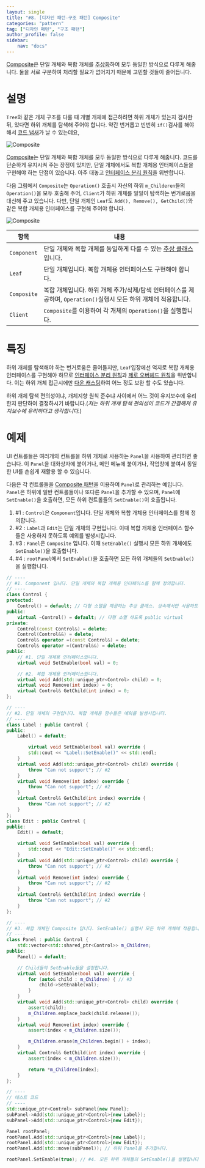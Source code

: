 ```yaml
---
layout: single
title: "#8. [디자인 패턴-구조 패턴] Composite"
categories: "pattern"
tag: ["디자인 패턴", "구조 패턴"]
author_profile: false
sidebar: 
    nav: "docs"
---
```


[Composite](https://tango1202.github.io/pattern/pattern-composite/)은 단일 개체와 복합 개체를 [추상화](https://tango1202.github.io/legacy-cpp-oop/legacy-cpp-oop-abstract-class-interface/)하여 모두 동일한 방식으로 다루게 해줍니다. 둘을 서로 구분하여 처리할 필요가 없어지기 때문에 고민할 것들이 줄어듭니다.

# 설명

`Tree`와 같은 개체 구조를 다룰 때 개별 개체에 접근하려면 하위 개체가 있는지 검사한 뒤, 있다면 하위 개체를 탐색해 주어야 합니다. 약간 번거롭고 빈번히 `if()`검사를 해야 해서 [코드 냄새](https://tango1202.github.io/principle/principle-anti-pattern/#%EB%82%98%EC%81%9C-%EC%BD%94%EB%94%A9-%EA%B4%80%ED%96%89-%EC%BD%94%EB%93%9C-%EB%83%84%EC%83%88code-smells)가 날 수 있는데요,

![Composite](https://github.com/tango1202/tango1202.github.io/assets/133472501/c8d13e09-77ef-43a1-a568-59b762627a04)

[Composite](https://tango1202.github.io/pattern/pattern-composite/)는 단일 개체와 복합 개체를 모두 동일한 방식으로 다루게 해줍니다. 코드를 단순하게 유지시켜 주는 장점이 있지만, 단일 개체에서도 복합 개체용 인터페이스들을 구현해야 하는 단점이 있습니다. 아주 대놓고 [인터페이스 분리 원칙](https://tango1202.github.io/principle/principle-interface-segregation/)을 위반합니다.

다음 그림에서 `Composite`는 `Operation()` 호출시 자신의 하위 `m_Childeren`들의 `Operation()`을 모두 호출해 주어, `Client`가 하위 개체를 일일이 탐색하는 번거로움을 대신해 주고 있습니다. 다만, 단일 개체인 `Leaf`도 `Add(), Remove(), GetChild()`와 같은 복합 개체용 인터페이스를 구현해 주어야 합니다.

![Composite](https://github.com/tango1202/tango1202.github.io/assets/133472501/03b8f342-1381-4bbb-a239-c7f2239d3cf9)

|항목|내용|
|--|--|
|`Component`|단일 개체와 복합 개체를 동일하게 다룰 수 있는 [추상 클래스](https://tango1202.github.io/legacy-cpp-oop/legacy-cpp-oop-abstract-class-interface/#%EC%B6%94%EC%83%81-%ED%81%B4%EB%9E%98%EC%8A%A4)입니다.|
|`Leaf`|단일 개체입니다. 복합 개체용 인터페이스도 구현해야 합니다.|
|`Composite`|복합 개체입니다. 하위 개체 추가/삭제/탐색 인터페이스를 제공하며, `Operation()`실행시 모든 하위 개체에 적용합니다.|
|`Client`|`Composite`를 이용하여 각 개체의 `Operation()`을 실행합니다.|

# 특징

하위 개체를 탐색해야 하는 번거로움은 줄어들지만, `Leaf`입장에선 억지로 복합 개체용 인터페이스를 구현해야 하므로 [인터페이스 분리 원칙](https://tango1202.github.io/principle/principle-interface-segregation/)과 [제로 오버헤드 원칙](https://tango1202.github.io/principle/principle-zero-overhead/)을 위반합니다. 이는 하위 개체 접근시에만 [다운 캐스팅](https://tango1202.github.io/legacy-cpp-oop/legacy-cpp-oop-inheritance/#runtime-type-infortti%EC%99%80-%ED%98%95%EB%B3%80%ED%99%98)하여 어느 정도 보완 할 수도 있습니다. 

하위 개체 탐색 편의성이냐, 개체지향 원칙 준수냐 사이에서 어느 것이 유지보수에 유리한지 판단하여 결정하시기 바랍니다.(*저는 하위 개체 탐색 편의성이 코드가 간결해져 유지보수에 유리하다고 생각합니다.*)

# 예제

UI 컨트롤들은 여러개의 컨트롤을 하위 개체로 사용하는 `Panel`을 사용하여 관리하면 좋습니다. 이 `Panel`을 대화상자에 붙이거나, 메인 메뉴에 붙이거나, 작업창에 붙여서 동일한 UI를 손쉽게 재활용 할 수 있습니다.

다음은 각 컨트롤들을 [Composite 패턴](https://tango1202.github.io/pattern/pattern-composite/)을 이용하여 `Panel`로 관리하는 예입니다. `Panel`은 하위에 일반 컨트롤들이나 또다른 `Panel`을 추가할 수 있으며, `Panel`에 `SetEnable()`을 호출하면, 모든 하위 컨트롤들의 `SetEnable()`이 호출됩니다.

1. #1 : `Control`은 `Component`입니다. 단일 개체와 복합 개체용 인터페이스를 함께 정의합니다.
2. #2 : `Label`과 `Edit`는 단일 개체의 구현입니다. 이때 복합 개체용 인터페이스 함수들은 사용하지 못하도록 예외를 발생시킵니다.
3. #3 : `Panel`은 `Composite` 입니다. 이때 `SetEnable()` 실행시 모든 하위 개체에도 `SetEnable()`을 호출합니다.
4. #4 : `rootPanel`에서 `SetEnable()`을 호출하면 모든 하위 개체들의 `SetEnable()`을 실행합니다.

```cpp
// ----
// #1. Component 입니다. 단일 개체와 복합 개체용 인터페이스를 함께 정의합니다.
// ----
class Control {
protected:
    Control() = default; // 다형 소멸을 제공하는 추상 클래스. 상속해서만 사용하도록 protected
public:
    virtual ~Control() = default; // 다형 소멸 하도록 public virtual
private:
    Control(const Control&) = delete;
    Control(Control&&) = delete;
    Control& operator =(const Control&) = delete;
    Control& operator =(Control&&) = delete;          
public:
    // #1. 단일 개체용 인터페이스입니다.
    virtual void SetEnable(bool val) = 0;

    // #2. 복합 개체용 인터페이스입니다.
    virtual void Add(std::unique_ptr<Control> child) = 0;
    virtual void Remove(int index) = 0;
    virtual Control& GetChild(int index) = 0;
};

// ----
// #2. 단일 개체의 구현입니다. 복합 개체용 함수들은 예외를 발생시킵니다.
// ----
class Label : public Control {
public:
    Label() = default;

        virtual void SetEnable(bool val) override {
        std::cout << "Label::SetEnable()" << std::endl;
    }      
    virtual void Add(std::unique_ptr<Control> child) override {
        throw "Can not support"; // #2
    }
    virtual void Remove(int index) override {
        throw "Can not support"; // #2
    }
    virtual Control& GetChild(int index) override {
        throw "Can not support"; // #2
    }
};
class Edit : public Control {
public:
    Edit() = default;

    virtual void SetEnable(bool val) override {
        std::cout << "Edit::SetEnable()" << std::endl;
    }  
    virtual void Add(std::unique_ptr<Control> child) override {
        throw "Can not support"; // #2
    }
    virtual void Remove(int index) override {
        throw "Can not support"; // #2
    }
    virtual Control& GetChild(int index) override {
        throw "Can not support"; // #2
    }
};

// ----
// #3. 복합 개체인 Composite 입니다. SetEnable() 실행시 모든 하위 개체에 적용합니다.
// ----
class Panel : public Control {
    std::vector<std::shared_ptr<Control>> m_Children;
public:
    Panel() = default;

    // Child들의 SetEnable들을 설정합니다.
    virtual void SetEnable(bool val) override {
        for (auto& child : m_Children) { // #3
            child->SetEnable(val);
        }
    } 
    virtual void Add(std::unique_ptr<Control> child) override {
        assert(child);
        m_Children.emplace_back(child.release());
    }
    virtual void Remove(int index) override {
        assert(index < m_Children.size());

        m_Children.erase(m_Children.begin() + index);
    }
    virtual Control& GetChild(int index) override {
        assert(index < m_Children.size());

        return *m_Children[index];
    }
};

// ----
// 테스트 코드
// ----   
std::unique_ptr<Control> subPanel{new Panel};
subPanel->Add(std::unique_ptr<Control>{new Label});
subPanel->Add(std::unique_ptr<Control>{new Edit});   

Panel rootPanel;
rootPanel.Add(std::unique_ptr<Control>{new Label});
rootPanel.Add(std::unique_ptr<Control>{new Edit});
rootPanel.Add(std::move(subPanel)); // 하위 Panel을 추가합니다.

rootPanel.SetEnable(true); // #4. 모든 하위 개체들의 SetEnable()을 실행합니다.
```


